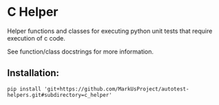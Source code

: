 # C Helper

Helper functions and classes for executing python unit tests that require execution of c code.

See function/class docstrings for more information.

## Installation:

```shell
pip install 'git+https://github.com/MarkUsProject/autotest-helpers.git#subdirectory=c_helper'
```
